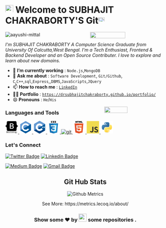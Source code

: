 <!--<img src="https://imgur.com/3kB6Cfg.jpg">-->
<h1><img src="https://imgur.com/CTPzCrS.gif" height=25px width=25px> Welcome to SUBHAJIT CHAKRABORTY'S Git<img src="https://imgur.com/TFzFv3D.gif" height=20px width=20px></h1>
<img src="https://imgur.com/Z9n1y5S.gif" height=47% width=47% align="right">
<p align="left"> <img src="https://komarev.com/ghpvc/?username=aayushi-mittal" alt="aayushi-mittal" /> </p>

<p><i> I'm SUBHAJIT CHAKRABORTY A Computer Science Graduate from University Of Calcutta,West Bengal. I'm a Tech Enthusiast, Frontend & Backend Developer and an Open Source Contributer. I love to explore and learn about new domains.</i></p>
<ul>
<li> 🌱 <b>I’m currently working</b> : <code>Node.js</code>,<code>MongoDB</code></li>
<li> 💬 <b>Ask me about</b> : <code>Software Development</code>, <code>Git/Github</code>, <code>C</code>,<code>C++</code>,<code>sql</code>,<code>Express</code>,,<code>DBMS</code>,<code>JavaScripts</code>,<code>JQuery</code></li>
<li> 📫 <b>How to reach me</b> : <code><a href="https://linkedin.com/drsubhajitchakraborty/">LinkedIn</a></code></li>
<li> 👩‍💻 <b>Portfolio</b> : <code><a href="https://drsubhajitchakraborty.github.io/portfolio/">https://drsubhajitchakraborty.github.io/portfolio/</a></code></li>
<li> 😄 <b>Pronouns</b> : <code>He</code>/<code>His</code></li>
<!-- <li> ⚡ <b>Fun fact</b> : </li> -->
</ul>

<img src="https://github.com/drsubhajitchakraborty/drsubhajitchakraborty/blob/main/a.gif" align="right" height=38% width=38%>

<h3>Languages and Tools</h3>
<p align="left"> <a href="https://getbootstrap.com" target="_blank"> <img src="https://raw.githubusercontent.com/devicons/devicon/master/icons/bootstrap/bootstrap-plain-wordmark.svg" alt="bootstrap" width="40" height="40"/> </a> <a href="https://www.cprogramming.com/" target="_blank"> <img src="https://raw.githubusercontent.com/devicons/devicon/master/icons/c/c-original.svg" alt="c" width="40" height="40"/> </a> <a href="https://www.w3schools.com/cpp/" target="_blank"> <img src="https://raw.githubusercontent.com/devicons/devicon/master/icons/cplusplus/cplusplus-original.svg" alt="cplusplus" width="40" height="40"/> </a> <a href="https://www.w3schools.com/css/" target="_blank"> <img src="https://raw.githubusercontent.com/devicons/devicon/master/icons/css3/css3-original-wordmark.svg" alt="css3" width="40" height="40"/> </a> <a href="https://git-scm.com/" target="_blank"> <img src="https://www.vectorlogo.zone/logos/git-scm/git-scm-icon.svg" alt="git" width="40" height="40"/> </a> <a href="https://www.w3.org/html/" target="_blank"> <img src="https://raw.githubusercontent.com/devicons/devicon/master/icons/html5/html5-original-wordmark.svg" alt="html5" width="40" height="40"/> </a> <a href="https://developer.mozilla.org/en-US/docs/Web/JavaScript" target="_blank"> <img src="https://raw.githubusercontent.com/devicons/devicon/master/icons/javascript/javascript-original.svg" alt="javascript" width="40" height="40"/> </a> <a href="https://www.python.org" target="_blank"> <img src="https://raw.githubusercontent.com/devicons/devicon/master/icons/python/python-original.svg" alt="python" width="40" height="40"/> </a>  </p>


<h3>Let's Connect</h3>
<!--
<p align="left">
<a href="https://codepen.io/aayushi_mittal" target="blank"><img align="center" src="https://cdn.jsdelivr.net/npm/simple-icons@3.0.1/icons/codepen.svg" alt="aayushi_mittal" height="30" width="40" /></a>
<a href="https://twitter.com/_aayushimittal_" target="blank"><img align="center" src="https://cdn.jsdelivr.net/npm/simple-icons@3.0.1/icons/twitter.svg" alt="_aayushimittal_" height="30" width="40" /></a>
<a href="https://linkedin.com/in/aayushi-mittal-309853196/" target="blank"><img align="center" src="https://cdn.jsdelivr.net/npm/simple-icons@3.0.1/icons/linkedin.svg" alt="aayushi-mittal-309853196/" height="30" width="40" /></a>
<a href="https://medium.com/@aayushi_mittal" target="blank"><img align="center" src="https://cdn.jsdelivr.net/npm/simple-icons@3.0.1/icons/medium.svg" alt="@aayushi_mittal" height="30" width="40" /></a>
<a href="https://auth.geeksforgeeks.org/user/aayushimittal088" target="blank"><img align="center" src="https://cdn.jsdelivr.net/npm/simple-icons@3.0.1/icons/geeksforgeeks.svg" alt="aayushimittal088" height="30" width="40" /></a>
</p>
-->

[![Twitter Badge](https://img.shields.io/badge/-@__drsubhajitchak__-1ca0f1?style=flat-square&labelColor=1ca0f1&logo=twitter&logoColor=white&link=https://twitter.com/drsubhajitchak)](https://twitter.com/drsubhajitchak) 
[![Linkedin Badge](https://img.shields.io/badge/-drsubhajitchak-blue?style=flat-square&logo=Linkedin&logoColor=white&link=https://www.linkedin.com/inaayushi-mittal-309853196/)](https://www.linkedin.com/in/drsubhajitchakraborty/)

[![Medium Badge](https://img.shields.io/badge/-@drsubhajitchakraborty-03a57a?style=flat-square&labelColor=000000&logo=Medium&link=https://medium.com/@drsubhajitchakraborty/)](https://drsubhajitchakraborty.wordpress.com/)
[![Gmail Badge](https://img.shields.io/badge/-dr.subhajitchakraborty@gmail.com-c14438?style=flat-square&logo=Gmail&logoColor=white&link=mailto:dr.subhajitchakraborty@gmail.com)](mailto:dr.subhajitcahkraborty@gmail.com)

<center>
<h2 align="center">Git Hub Stats</h2>
  <!--
<p align="center"><img src="https://github-readme-stats.vercel.app/api?username=dr.subhajitchakraborty&count_private=true&show_icons=true&bg_color=#000&theme=cobalt"></p>
<p align="center"><img align="center" src="https://github-readme-streak-stats.herokuapp.com/?user=dr.subhajitchakraborty&theme=dark&hide_border=true"/></p> 
  -->
<p align="center"><img src="https://metrics.lecoq.io/dr.subhajitchakraborty" alt="Github Metrics"></p>
<p align="center">See More: https://metrics.lecoq.io/about/</p>

<h3 align="center">Show some ❤ by <img src="https://imgur.com/o7ncZFp.jpg" height=25px width=25px> some repositories .</h3>
</center>


<!--
**dr.subhajitchakraborty/dr.subhajitchakraborty** is a ✨ _special_ ✨ repository because its `README.md` (this file) appears on your GitHub profile.

Here are some ideas to get you started:

- 🔭 I’m currently working on ...
- 🌱 I’m currently learning ...
- 👯 I’m looking to collaborate on ...
- 🤔 I’m looking for help with ...
- 💬 Ask me about ...
- 📫 How to reach me: ...
- 😄 Pronouns: ...
- ⚡ Fun fact: ...
-->

